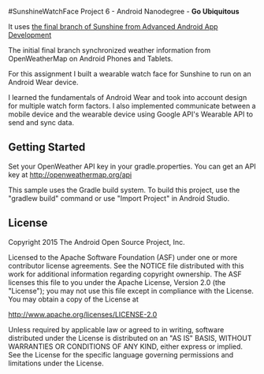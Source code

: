 #SunshineWatchFace
Project 6 - Android Nanodegree - **Go Ubiquitous**

It uses [the final branch of Sunshine from Advanced Android App Development](https://github.com/udacity/Advanced_Android_Development/tree/7.05_Pretty_Wallpaper_Time "the final branch of Sunshine from Advanced Android App Development") 

The initial final branch synchronized weather information from OpenWeatherMap on Android Phones and Tablets.

For this assignment I built a wearable watch face for Sunshine to run on an Android Wear device. 

I learned the fundamentals of Android Wear and took into account design for multiple watch form factors.
I also implemented communicate between a mobile device and the wearable device using Google API's Wearable API to send and sync data.

Getting Started
---------------
Set your OpenWeather API key in your gradle.properties.
You can get an API key at http://openweathermap.org/api

This sample uses the Gradle build system.  To build this project, use the
"gradlew build" command or use "Import Project" in Android Studio.

License
-------
Copyright 2015 The Android Open Source Project, Inc.

Licensed to the Apache Software Foundation (ASF) under one or more contributor
license agreements.  See the NOTICE file distributed with this work for
additional information regarding copyright ownership.  The ASF licenses this
file to you under the Apache License, Version 2.0 (the "License"); you may not
use this file except in compliance with the License.  You may obtain a copy of
the License at

http://www.apache.org/licenses/LICENSE-2.0

Unless required by applicable law or agreed to in writing, software
distributed under the License is distributed on an "AS IS" BASIS, WITHOUT
WARRANTIES OR CONDITIONS OF ANY KIND, either express or implied.  See the
License for the specific language governing permissions and limitations under
the License.

